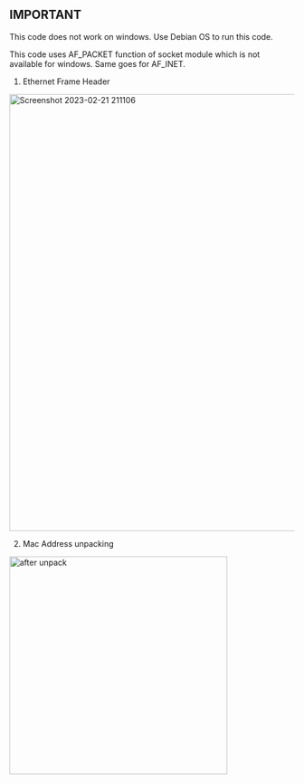 ## IMPORTANT ##
This code does not work on windows. Use Debian OS to run this code.

This code uses AF_PACKET function of socket module which is not available for windows.
Same goes for AF_INET.


1) Ethernet Frame Header

<img width="772" alt="Screenshot 2023-02-21 211106" src="https://user-images.githubusercontent.com/72330781/232037131-961230ed-61d4-4563-b6d1-fec2afb14dce.png">


2) Mac Address unpacking

<img width="385" alt="after unpack" src="https://user-images.githubusercontent.com/72330781/232037208-6bfa6f90-e7c5-4384-a0d0-d12c4cd6d2f7.png">
